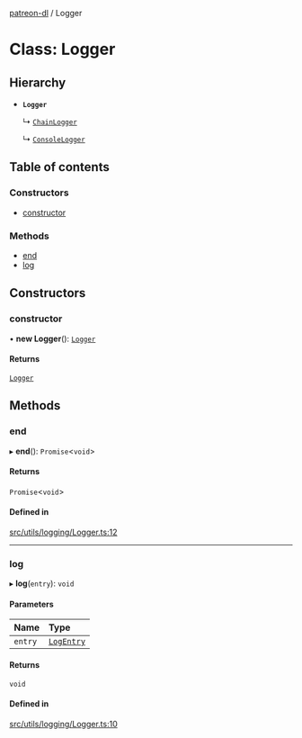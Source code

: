 [patreon-dl](../README.md) / Logger

# Class: Logger

## Hierarchy

- **`Logger`**

  ↳ [`ChainLogger`](ChainLogger.md)

  ↳ [`ConsoleLogger`](ConsoleLogger.md)

## Table of contents

### Constructors

- [constructor](Logger.md#constructor)

### Methods

- [end](Logger.md#end)
- [log](Logger.md#log)

## Constructors

### constructor

• **new Logger**(): [`Logger`](Logger.md)

#### Returns

[`Logger`](Logger.md)

## Methods

### end

▸ **end**(): `Promise`\<`void`\>

#### Returns

`Promise`\<`void`\>

#### Defined in

[src/utils/logging/Logger.ts:12](https://github.com/patrickkfkan/patreon-dl/blob/7326660/src/utils/logging/Logger.ts#L12)

___

### log

▸ **log**(`entry`): `void`

#### Parameters

| Name | Type |
| :------ | :------ |
| `entry` | [`LogEntry`](../interfaces/LogEntry.md) |

#### Returns

`void`

#### Defined in

[src/utils/logging/Logger.ts:10](https://github.com/patrickkfkan/patreon-dl/blob/7326660/src/utils/logging/Logger.ts#L10)
